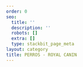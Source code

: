 ```yaml
---
order: 0
seo:
  title: ''
  description: ''
  robots: []
  extra: []
  type: stackbit_page_meta
layout: category
title: PERROS - ROYAL CANIN
---
```

